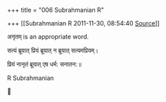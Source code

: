 +++
title = "006 Subrahmanian R"

+++
[[Subrahmanian R	2011-11-30, 08:54:40 [Source](https://groups.google.com/g/samskrita/c/Nf7gVGiz75U)]]



अनृतम् is an appropriate word.

सत्यं ब्रूयात् प्रियं ब्रूयात् न ब्रूयात् सत्यमप्रियम्।

प्रियं नानृतं ब्रूयात् एष धर्म: सनातन:॥

R Subrahmanian



